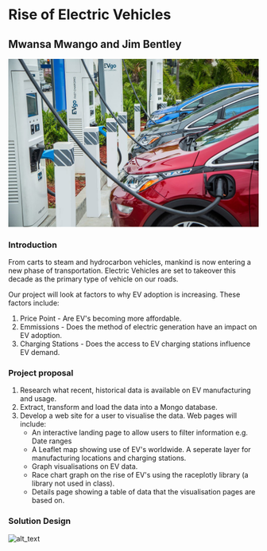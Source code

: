 # Rise of Electric Vehicles
## Mwansa Mwango and Jim Bentley
![alt text](Images/project_cover.jpg "Rise of the EV's!!")
### Introduction
From carts to steam and hydrocarbon vehicles, mankind is now entering a new phase of transportation.  Electric Vehicles are set to takeover this decade as the primary type of vehicle on our roads. 

Our project will look at factors to why EV adoption is increasing.  These factors include:
1. Price Point - Are EV's becoming more affordable.
2. Emmissions - Does the method of electric generation have an impact on EV adoption.
3. Charging Stations - Does the access to EV charging stations influence EV demand. 
### Project proposal
1. Research what recent, historical data is available on EV manufacturing and usage.
2. Extract, transform and load the data into a Mongo database.
3. Develop a web site for a user to visualise the data.  Web pages will include:
   * An interactive landing page to allow users to filter information e.g. Date ranges
   * A Leaflet map showing use of EV's worldwide.  A seperate layer for manufacturing locations and charging stations.
   * Graph visualisations on EV data.
   * Race chart graph on the rise of EV's using the raceplotly library (a library not used in class).
   * Details page showing a table of data that the visualisation pages are based on.
### Solution Design
![alt_text](Images/solution_design.jpg "Solution Design")

